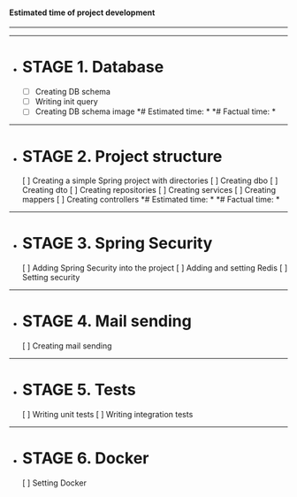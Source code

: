 #### Estimated time of project development
---
---
* # STAGE 1. Database
    - [ ] Creating DB schema
    - [ ] Writing init query
    - [ ] Creating DB schema image
    *# Estimated time: *
    *# Factual time: *
---    
* # STAGE 2. Project structure
    [ ] Creating a simple Spring project with directories
    [ ] Creating dbo
    [ ] Creating dto
    [ ] Creating repositories
    [ ] Creating services
    [ ] Creating mappers
    [ ] Creating controllers
    *# Estimated time: *
    *# Factual time: *
---
* # STAGE 3. Spring Security
    [ ] Adding Spring Security into the project
    [ ] Adding and setting Redis
    [ ] Setting security
---
* # STAGE 4. Mail sending
    [ ] Creating mail sending
---
* # STAGE 5. Tests
    [ ] Writing unit tests
    [ ] Writing integration tests
---
* # STAGE 6. Docker
    [ ] Setting Docker




